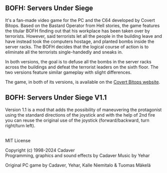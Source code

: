BOFH: Servers Under Siege
-------------------------
It's a fan-made video game for the PC and the C64 developed by Covert Bitops. Based on the Bastard Operator from Hell stories, the game features the titular BOFH finding out that his workplace has been taken over by terrorists. However, said terrorists let all the people in the building leave and have instead took the computers hostage, and planted bombs inside the server racks. The BOFH decides that the logical course of action is to eliminate all the terrorists single-handedly and sneaks in.

In both versions, the goal is to defuse all the bombs in the server racks across the buildings and defeat the terrorist leaders on the sixth floor. The two versions feature similar gameplay with slight differences.

The game, in both of its versions, is available on the [Covert Bitops website](https://cadaver.github.io/).

BOFH: Servers Under Siege V1.1
------------------------------
Version 1.1 is a mod that adds the possibility of maneuvering the protagonist using the standard directions of the joystick and with the help of 2nd fire you can reuse the original use of the joystick (forward/backward, turn right/turn left).




<br>
MIT License

Copyright (c) 1998-2024 Cadaver<br>
Programming, graphics and sound effects by Cadaver Music by Yehar

Original PC game by Cadaver, Yehar, Kalle Niemitalo & Tuomas Mäkelä

